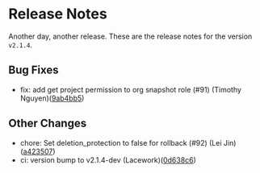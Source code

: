 # Release Notes
Another day, another release. These are the release notes for the version `v2.1.4`.

## Bug Fixes
* fix: add get project permission to org snapshot role (#91) (Timothy Nguyen)([9ab4bb5](https://github.com/lacework/terraform-gcp-agentless-scanning/commit/9ab4bb5e1e3db1fdadaa41293673ba30d6396cfc))
## Other Changes
* chore: Set deletion_protection to false for rollback (#92) (Lei Jin)([a423507](https://github.com/lacework/terraform-gcp-agentless-scanning/commit/a4235076e526ef6bc410d22bb832e8de088a73d2))
* ci: version bump to v2.1.4-dev (Lacework)([0d638c6](https://github.com/lacework/terraform-gcp-agentless-scanning/commit/0d638c6a83cfc4af36536061ca3c25541ffad825))
